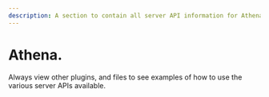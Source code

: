 ```yaml
---
description: A section to contain all server API information for Athena.
---
```


# Athena.

Always view other plugins, and files to see examples of how to use the various server APIs available.
